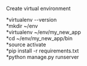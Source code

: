 Create virtual environment 

*virtualenv --version  
*mkdir ~/env  
*virtualenv ~/env/my_new_app  
*cd ~/env/my_new_app/bin  
*source activate  
*pip install -r requirements.txt  
*python manage.py runserver  